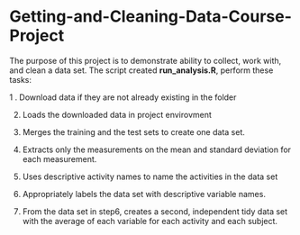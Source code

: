 # Getting-and-Cleaning-Data-Course-Project
The purpose of this project is to demonstrate ability to collect, work with, and clean a data set. 
The script created **run_analysis.R**, perform these tasks:

1 . Download data if they are not already existing in the folder

2. Loads the downloaded data in project envirovment 

3.  Merges the training and the test sets to create one data set.

4. Extracts only the measurements on the mean and standard deviation for each measurement.

5. Uses descriptive activity names to name the activities in the data set

6. Appropriately labels the data set with descriptive variable names.

7. From the data set in step6, creates a second, independent tidy data set 
with the average of each variable for each activity and each subject.
